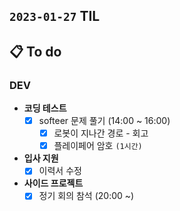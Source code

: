 ## `2023-01-27` TIL

## 📋 To do

### DEV

+ **코딩 테스트**
  + [x] softeer 문제 풀기 (14:00 ~ 16:00)
    - [x] 로봇이 지나간 경로 - 회고
    - [x] 플레이페어 암호 `(1시간)`

+ **입사 지원**
  + [x] 이력서 수정

+ **사이드 프로젝트**
  + [x] 정기 회의 참석 (20:00 ~)